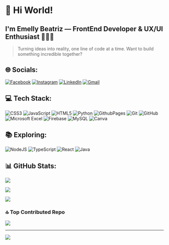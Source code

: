 # 🚀 Hi World!
## I'm Emelly Beatriz — FrontEnd Developer & UX/UI Enthusiast 👩‍💻✨

> Turning ideas into reality, one line of code at a time. Want to build something incredible together? 


## 🌐 Socials:
[![Facebook](https://img.shields.io/badge/Facebook-%231877F2.svg?logo=Facebook&logoColor=white)](https://www.facebook.com/profile.php?id=100010712287093) 
[![Instagram](https://img.shields.io/badge/Instagram-%23E4405F.svg?logo=Instagram&logoColor=white)](https://www.instagram.com/emellybmuniz/) 
[![LinkedIn](https://img.shields.io/badge/LinkedIn-%230077B5.svg?logo=linkedin&logoColor=white)](https://www.linkedin.com/in/emelly-beatriz-719989194/)
[![Gmail](https://img.shields.io/badge/Gmail-D14836?logo=gmail&logoColor=white)](mailto:emellybmuniz@gmail.com)

## 💻 Tech Stack:
![CSS3](https://img.shields.io/badge/css3-%231572B6.svg?style=for-the-badge&logo=css&logoColor=white) 
![JavaScript](https://img.shields.io/badge/javascript-%23323330.svg?style=for-the-badge&logo=javascript&logoColor=%23F7DF1E) 
![HTML5](https://img.shields.io/badge/html5-%23E34F26.svg?style=for-the-badge&logo=html5&logoColor=white) 
![Python](https://img.shields.io/badge/python-3670A0?style=for-the-badge&logo=python&logoColor=ffdd54)
![GithubPages](https://img.shields.io/badge/github%20pages-121013?style=for-the-badge&logo=github&logoColor=white)
![Git](https://img.shields.io/badge/git-%23F05033.svg?style=for-the-badge&logo=git&logoColor=white)
![GitHub](https://img.shields.io/badge/github-%23121011.svg?style=for-the-badge&logo=github&logoColor=white)
![Microsoft Excel](https://img.shields.io/badge/Microsoft_Excel-217346?style=for-the-badge&logo=microsoft-excel&logoColor=white)
![Firebase](https://img.shields.io/badge/firebase-%23039BE5.svg?style=for-the-badge&logo=firebase&logoColor=white)
![MySQL](https://img.shields.io/badge/mysql-4479A1.svg?style=for-the-badge&logo=mysql&logoColor=white)
![Canva](https://img.shields.io/badge/Canva-%2300C4CC.svg?style=for-the-badge&logo=Canva&logoColor=white)

## 📚 Exploring:
![NodeJS](https://img.shields.io/badge/node.js-6DA55F?style=for-the-badge&logo=node.js&logoColor=white)
![TypeScript](https://img.shields.io/badge/typescript-%23007ACC.svg?style=for-the-badge&logo=typescript&logoColor=white)
![React](https://img.shields.io/badge/react-%2320232a.svg?style=for-the-badge&logo=react&logoColor=%2361DAFB)
![Java](https://img.shields.io/badge/java-%23ED8B00.svg?style=for-the-badge&logo=openjdk&logoColor=white)

## 📊 GitHub Stats:
![](https://github-readme-stats.vercel.app/api?username=emellybmuniz&theme=midnight-purple&hide_border=false&include_all_commits=false&count_private=false)<br/>

![](https://github-readme-streak-stats.herokuapp.com/?user=emellybmuniz&theme=midnight-purple&hide_border=false)
<br/>

![](https://github-readme-stats.vercel.app/api/top-langs/?username=emellybmuniz&theme=midnight-purple&hide_border=false&include_all_commits=false&count_private=false&layout=compact)

### 🔝 Top Contributed Repo
![](https://github-contributor-stats.vercel.app/api?username=emellybmuniz&limit=5&theme=dark&combine_all_yearly_contributions=true)

---
[![](https://visitcount.itsvg.in/api?id=emellybmuniz&icon=0&color=1)](https://visitcount.itsvg.in)
